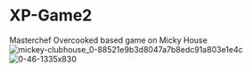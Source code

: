 # XP-Game2
Masterchef Overcooked based game on Micky House           
![mickey-clubhouse_0-88521e9b3d8047a7b8edc91a803e1e4c](https://github.com/DuduBertol/XP-Game2/assets/88258208/a5c620a8-5d14-46db-b4bb-c00e1ad531b9) ![0-46-1335x830](https://github.com/DuduBertol/XP-Game2/assets/88258208/40f4719d-d190-465a-80be-33145012c9ca)
